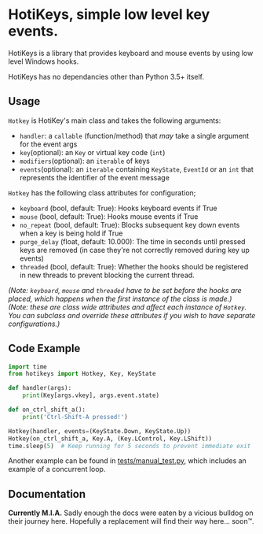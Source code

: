 # HotiKeys, simple low level key events.

HotiKeys is a library that provides keyboard and mouse events by using low level Windows hooks.

HotiKeys has no dependancies other than Python 3.5+ itself.

## Usage

`Hotkey` is HotiKey's main class and takes the following arguments:
- `handler`: a `callable` (function/method) that _may_ take a single argument for the event args
- `key`(optional): an `Key` or virtual key code (`int`)
- `modifiers`(optional): an `iterable` of keys
- `events`(optional): an `iterable` containing `KeyState`, `EventId` or an `int` that represents the identifier of the event message

`Hotkey` has the following class attributes for configuration;
- `keyboard` (bool, default: True): Hooks keyboard events if True
- `mouse` (bool, default: True): Hooks mouse events if True
- `no_repeat` (bool, default: True): Blocks subsequent key down events when a key is being hold if True
- `purge_delay` (float, default: 10.000): The time in seconds until pressed keys are removed (in case they're not correctly removed during key up events)
- `threaded` (bool, default: True): Whether the hooks should be registered in new threads to prevent blocking the current thread.

_(Note: `keyboard`, `mouse` and `threaded` have to be set before the hooks are placed, which happens when the first instance of the class is made.)_  
_(Note: these are class wide attributes and affect each instance of `Hotkey`. You can subclass and override these attributes if you wish to have separate configurations.)_


## Code Example
```python
import time
from hotikeys import Hotkey, Key, KeyState

def handler(args):
    print(Key[args.vkey], args.event.state)

def on_ctrl_shift_a():
    print('Ctrl-Shift-A pressed!')

Hotkey(handler, events=(KeyState.Down, KeyState.Up))
Hotkey(on_ctrl_shift_a, Key.A, (Key.LControl, Key.LShift))
time.sleep(5)  # Keep running for 5 seconds to prevent immediate exit
```

Another example can be found in [tests/manual_test.py](tests/manual_test.py), which includes an example of a concurrent loop.

## Documentation
**Currently M.I.A.**
Sadly enough the docs were eaten by a vicious bulldog on their journey here. Hopefully a replacement will find their way here... soon™.
